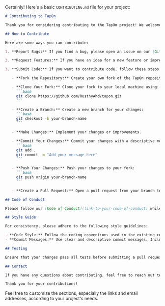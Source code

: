 Certainly! Here's a basic `CONTRIBUTING.md` file for your project:

```markdown
# Contributing to TapOn

Thank you for considering contributing to the TapOn project! We welcome contributions to help improve the app and make it more useful for everyone.

## How to Contribute

Here are some ways you can contribute:

1. **Report Bugs:** If you find a bug, please open an issue on our [GitHub Issues page](link-to-your-issues-page) and provide details about the problem.

2. **Request Features:** If you have an idea for a new feature or improvement, feel free to open an issue with your suggestion.

3. **Submit Code:** If you want to contribute code, follow these steps:

   - **Fork the Repository:** Create your own fork of the TapOn repository by clicking the "Fork" button on GitHub.

   - **Clone Your Fork:** Clone your fork to your local machine using:
     ```bash
     git clone https://github.com/RusthyAhd/tapon.git
     ```

   - **Create a Branch:** Create a new branch for your changes:
     ```bash
     git checkout -b your-branch-name
     ```

   - **Make Changes:** Implement your changes or improvements.

   - **Commit Your Changes:** Commit your changes with a descriptive message:
     ```bash
     git add .
     git commit -m "Add your message here"
     ```

   - **Push Your Changes:** Push your changes to your fork:
     ```bash
     git push origin your-branch-name
     ```

   - **Create a Pull Request:** Open a pull request from your branch to the `main` branch of the TapOn repository. Provide a clear description of the changes and why they are necessary.

## Code of Conduct

Please follow our [Code of Conduct](link-to-your-code-of-conduct) while contributing. We want to ensure a welcoming and respectful environment for everyone involved.

## Style Guide

For consistency, please adhere to the following style guidelines:

- **Code Style:** Follow the coding conventions used in the existing codebase.
- **Commit Messages:** Use clear and descriptive commit messages. Include the purpose of the change and any relevant issue numbers.

## Testing

Ensure that your changes pass all tests before submitting a pull request. If you add new features, please include tests to cover your changes.

## Contact

If you have any questions about contributing, feel free to reach out to us at [your-email@example.com].

Thank you for your contributions!

```

Feel free to customize the sections, especially the links and email addresses, according to your project's needs.